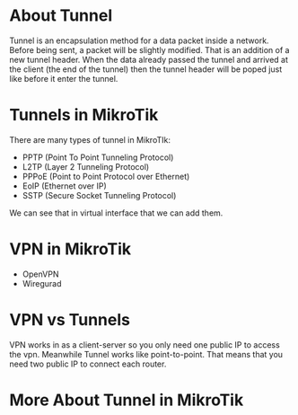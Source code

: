 # About Tunnel
Tunnel is an encapsulation method for a data packet inside a network. Before being sent, a packet will be slightly modified. That is an addition of a new tunnel header. When the data already passed the tunnel and arrived at the client (the end of the tunnel) then the tunnel header will be poped just like before it enter the tunnel.

# Tunnels in MikroTik
There are many types of tunnel in MikroTIk:
- PPTP (Point To Point Tunneling Protocol)
- L2TP (Layer 2 Tunneling Protocol)
- PPPoE (Point to Point Protocol over Ethernet)
- EoIP (Ethernet over IP)
- SSTP (Secure Socket Tunneling Protocol)

We can see that in virtual interface that we can add them.

# VPN in MikroTik
- OpenVPN
- Wiregurad

# VPN vs Tunnels
VPN works in as a client-server so you only need one public IP to access the vpn. Meanwhile Tunnel works like point-to-point. That means that you need two public IP to connect each router.

# More About Tunnel in MikroTik
